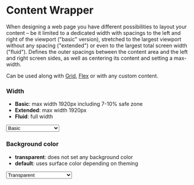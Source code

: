 # Content Wrapper

When designing a web page you have different possibilities to layout your content – be it limited to a dedicated width with spacings to the left and right of the viewport ("basic" version), stretched to the largest viewport without any spacing ("extended") or even to the largest total screen width ("fluid"). Defines the outer spacings between the content area and the left and right screen sides, as well as centering its content and setting a max-width.

Can be used along with [Grid](components/grid), [Flex](components/flex) or with any custom content.

### Width

* **Basic**: max width 1920px including 7-10% safe zone
* **Extended**: max width 1920px
* **Fluid**: full width

<Playground :markup="basic" :config="config">
  <select v-model="width">
    <option disabled>Select a width mode</option>
    <option value="basic">Basic</option>
    <option value="extended">Extended</option>
    <option value="fluid">Fluid</option>
  </select>
</Playground>

### Background color

* **transparent**: does not set any background color
* **default**: uses surface color depending on theming

<Playground :markup="transparent" class="playground-content-wrapper-background-color" :config="config">
  <select v-model="backgroundColor">
    <option disabled>Select a background color</option>
    <option value="transparent">Transparent</option>
    <option value="default">Default</option>    
  </select>
</Playground>

<script lang="ts">
  import Vue from 'vue';
  import Component from 'vue-class-component';
  
  @Component
  export default class Code extends Vue {
    width = 'basic';
    backgroundColor = 'transparent';
    config = { themeable: true };    
    
    get basic(){
      return `<p-content-wrapper width="${this.width}">
  <div class="example-content">Some content</div>
</p-content-wrapper>`;
    }
    get transparent(){
      return `<p-content-wrapper background-color="${this.backgroundColor}">
  <div class="example-content">Some content</div>
</p-content-wrapper>`;
    }

  }
</script>

<style scoped lang="scss">
  @import '~@porsche-design-system/utilities/scss';

  ::v-deep .playground-content-wrapper-background-color .demo{
    background-color: deeppink;
  }  
  
  ::v-deep .example-content {
    @include p-text-small;
    color: $p-color-theme-dark-default;
    text-align: center;
    background: lightskyblue;
  }
</style>